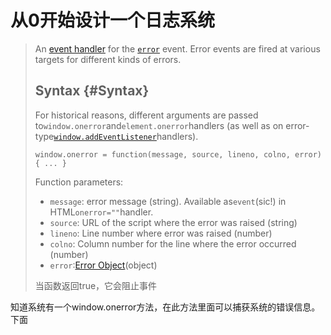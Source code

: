 # 从0开始设计一个日志系统

> An [event handler](https://developer.mozilla.org/en-US/docs/Web/Guide/Events/Event_handlers) for the   [`error`](https://developer.mozilla.org/en-US/docs/Web/Events/error)  event. Error events are fired at various targets for different kinds of errors.
>
> ## Syntax {#Syntax}
>
> For historical reasons, different arguments are passed to`window.onerror`and`element.onerror`handlers \(as well as on error-type[`window.addEventListener`](https://developer.mozilla.org/en-US/docs/Web/API/Window/addEventListener)handlers\).
>
> `window.onerror = function(message, source, lineno, colno, error) { ... }`
>
> Function parameters:
>
> * `message`: error message \(string\). Available as`event`\(sic!\) in HTML`onerror=""`handler.
> * `source`: URL of the script where the error was raised \(string\)
> * `lineno`: Line number where error was raised \(number\)
> * `colno`: Column number for the line where the error occurred \(number\)
> * `error`:[Error Object](https://developer.mozilla.org/en-US/docs/Web/JavaScript/Reference/Global_Objects/Error)\(object\)
>
> 当函数返回true，它会阻止事件

知道系统有一个window.onerror方法，在此方法里面可以捕获系统的错误信息。下面

